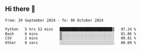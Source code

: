 ## Hi there 👋

<!--
**Bojupi/Bojupi** is a ✨ _special_ ✨ repository because its `README.md` (this file) appears on your GitHub profile.

Here are some ideas to get you started:

- 🔭 I’m currently working on ...
- 🌱 I’m currently learning ...
- 👯 I’m looking to collaborate on ...
- 🤔 I’m looking for help with ...
- 💬 Ask me about ...
- 📫 How to reach me: ...
- 😄 Pronouns: ...
- ⚡ Fun fact: ...
-->

<!--START_SECTION:waka-->

```txt
From: 29 September 2024 - To: 06 October 2024

Python   5 hrs 52 mins   ████████████████████████▒   97.24 %
Bash     6 mins          ▒░░░░░░░░░░░░░░░░░░░░░░░░   01.86 %
CSV      2 mins          ▒░░░░░░░░░░░░░░░░░░░░░░░░   00.81 %
Other    0 secs          ░░░░░░░░░░░░░░░░░░░░░░░░░   00.09 %
```

<!--END_SECTION:waka-->
